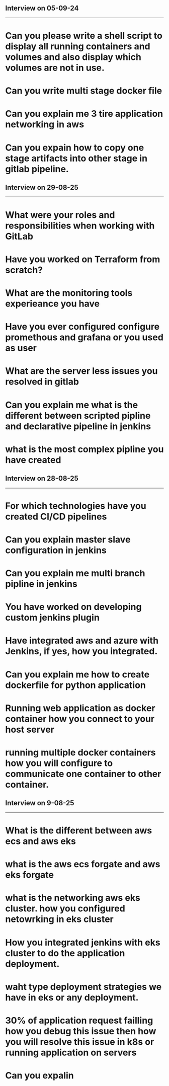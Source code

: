 ## Interview on 05-09-24
-------------------------
  # Can you please write a shell script to display all running containers and volumes and also display which volumes are not in use.
  # Can you write multi stage docker file
  # Can you explain me 3 tire application networking in aws 
  # Can you expain how to copy one stage artifacts into other stage in gitlab pipeline.

## Interview on 29-08-25
------------------------
  # What were your roles and responsibilities when working with GitLab
  # Have you worked on Terraform from scratch?
  # What are the monitoring tools experieance you have 
  # Have you ever configured configure promethous and grafana or you used as user
  # What are the server less issues you resolved in gitlab
  # Can you explain me what is the different between scripted pipline and declarative pipeline in jenkins
  # what is the most complex pipline you have created 
## Interview on 28-08-25
-------------------------
  # For which technologies have you created CI/CD pipelines
  # Can you explain master slave configuration in jenkins
  # Can you explain me multi branch pipline in jenkins
  # You have worked on developing custom jenkins plugin 
  # Have integrated aws and azure with Jenkins, if yes, how you integrated.
  # Can you explain me how to create dockerfile for python application
  # Running web application as docker container how you connect to your host server 
  # running multiple docker containers how you will configure to communicate one container to other container.
## Interview on 9-08-25
-------------------------
  # What is the different between aws ecs and aws eks
  # what is the aws ecs forgate and aws eks forgate 
  # what is the networking aws eks cluster. how you configured netowrking in eks cluster
  # How you integrated jenkins with eks cluster to do the application deployment.
  # waht type deployment strategies we have in eks or any deployment.
  # 30% of application request failling how you debug this issue then how you will resolve this issue in k8s or running application on servers
  # Can you expalin 
  # 
  
  
  

    
  
